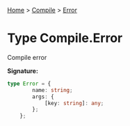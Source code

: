 [Home](../../../index.md) &gt; [Compile](../../compile.md) &gt; [Error](./error.md)

# Type Compile.Error

Compile error

<b>Signature:</b>

```typescript
type Error = {
        name: string;
        args: {
            [key: string]: any;
        };
    };
```
